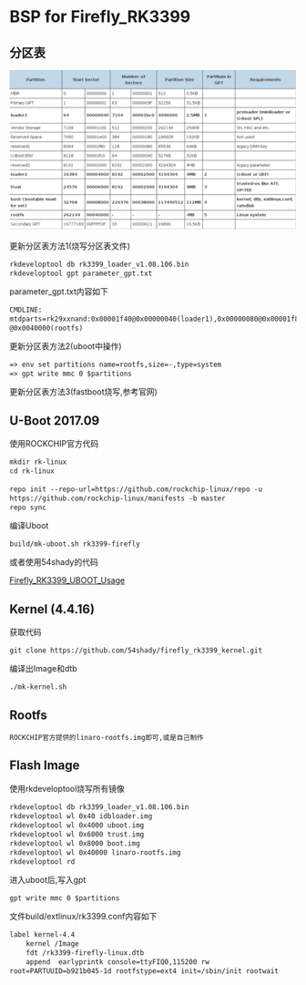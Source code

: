 # BSP for Firefly_RK3399

## 分区表

![默认分区表](default_storage_map.png)

更新分区表方法1(烧写分区表文件)

	rkdeveloptool db rk3399_loader_v1.08.106.bin
	rkdeveloptool gpt parameter_gpt.txt

parameter_gpt.txt内容如下

	CMDLINE:
	mtdparts=rk29xxnand:0x00001f40@0x00000040(loader1),0x00000080@0x00001f80(reserved1),0x00002000@0x00002000(reserved2),0x00002000@0x00004000(loader2),0x00002000@0x00006000(atf),0x00038000@0x00008000(boot:bootable),-@0x0040000(rootfs)

更新分区表方法2(uboot中操作)

	=> env set partitions name=rootfs,size=-,type=system
	=> gpt write mmc 0 $partitions


更新分区表方法3(fastboot烧写,参考官网)

## U-Boot 2017.09

使用ROCKCHIP官方代码

	mkdir rk-linux
	cd rk-linux

	repo init --repo-url=https://github.com/rockchip-linux/repo -u https://github.com/rockchip-linux/manifests -b master
	repo sync

编译Uboot

	build/mk-uboot.sh rk3399-firefly

或者使用54shady的代码

[Firefly_RK3399_UBOOT_Usage](https://github.com/54shady/firefly_rk3399_uboot)

## Kernel (4.4.16)

获取代码

	git clone https://github.com/54shady/firefly_rk3399_kernel.git

编译出Image和dtb

	./mk-kernel.sh

## Rootfs

	ROCKCHIP官方提供的linaro-rootfs.img即可,或是自己制作

## Flash Image

使用rkdeveloptool烧写所有镜像

	rkdeveloptool db rk3399_loader_v1.08.106.bin
	rkdeveloptool wl 0x40 idbloader.img
	rkdeveloptool wl 0x4000 uboot.img
	rkdeveloptool wl 0x6000 trust.img
	rkdeveloptool wl 0x8000 boot.img
	rkdeveloptool wl 0x40000 linaro-rootfs.img
	rkdeveloptool rd

进入uboot后,写入gpt

	gpt write mmc 0 $partitions

文件build/extlinux/rk3399.conf内容如下

	label kernel-4.4
		kernel /Image
		fdt /rk3399-firefly-linux.dtb
		append  earlyprintk console=ttyFIQ0,115200 rw root=PARTUUID=b921b045-1d rootfstype=ext4 init=/sbin/init rootwait
